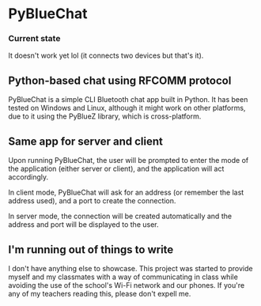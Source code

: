 # PyBlueChat

### Current state

It doesn't work yet lol (it connects two devices but that's it).

## Python-based chat using RFCOMM protocol

PyBlueChat is a simple CLI Bluetooth chat app built in Python. It has been tested on Windows and Linux, although it might work on other platforms, due to it using the PyBlueZ library, which is cross-platform.

## Same app for server and client

Upon running PyBlueChat, the user will be prompted to enter the mode of the application (either server or client), and the application will act accordingly.

In client mode, PyBlueChat will ask for an address (or remember the last address used), and a port to create the connection.

In server mode, the connection will be created automatically and the address and port will be displayed to the user.

## I'm running out of things to write

I don't have anything else to showcase. This project was started to provide myself and my classmates with a way of communicating in class while avoiding the use of the school's Wi-Fi network and our phones. If you're any of my teachers reading this, please don't expell me.
